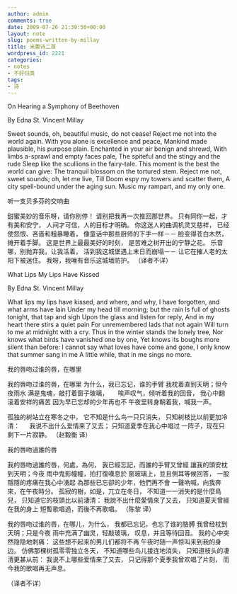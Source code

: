 ```yaml
---
author: admin
comments: true
date: 2009-07-26 21:39:50+00:00
layout: note
slug: poems-written-by-millay
title: 米蕾诗二首
wordpress_id: 2221
categories:
- notes
- 不好归类
tags:
- 诗
---
```


On Hearing a Symphony of Beethoven

By Edna St. Vincent Millay

Sweet sounds, oh, beautiful music, do not cease!
Reject me not into the world again.
With you alone is excellence and peace,
Mankind made plausible, his purpose plain.
Enchanted in your air benign and shrewd,
With limbs a-sprawl and empty faces pale,
The spiteful and the stingy and the rude
Sleep like the scullions in the fairy-tale.
This moment is the best the world can give:
The tranquil blossom on the tortured stem.
Reject me not, sweet sounds; oh, let me live,
Till Doom espy my towers and scatter them,
A city spell-bound under the aging sun.
Music my rampart, and my only one.  

听一支贝多芬的交响曲

甜蜜美妙的音乐呀，请你别停！
请别把我再一次推回那世界。
只有同你一起，才有美和安宁，
人间才可信，人的目标才明确。
你这迷人的曲调机灵又慈祥，
已经使怨恨、吝啬和粗暴睡着，
像童话中那些厨师的下手一样－－
脸变得苍白木然，摊开着手脚。
这是世界上最最美好的时刻，
是苦难之树开出的宁静之花。
乐音哪，别抛弃我，让我活着，
活到我这城堡遇上末日而崩塌－－
让它在摧人老的太阳下被迷住。
我呀，我唯有音乐这城墙防护。
（译者不详）

What Lips My Lips Have Kissed

By Edna St. Vincent Millay

What lips my lips have kissed, and where, and why,
I have forgotten, and what arms have lain
Under my head till morning; but the rain
Is full of ghosts tonight, that tap and sigh
Upon the glass and listen for reply,
And in my heart there stirs a quiet pain
For unremembered lads that not again
Will turn to me at midnight with a cry.
Thus in the winter stands the lonely tree,
Nor knows what birds have vanished one by one,
Yet knows its boughs more silent than before:
I cannot say what loves have come and gone,
I only know that summer sang in me
A little while, that in me sings no more.

我的唇吻过谁的唇，在哪里

我的唇吻过谁的唇，在哪里
为什么，我已忘记，谁的手臂
我枕着直到天明；但今夜雨水
满是鬼魂，敲打着窗子玻璃，
　
唉声叹气，倾听着我的回音，
我心中翻滚着安祥的痛苦
因为早已忘却的少年再也不
午夜里转身朝着我，喊我一声。

孤独的树站立在寒冬之中，
它不知是什么鸟一只只消失，
只知树枝比以前更加冷清：
　
我说不出什么爱情来了又去；
只知道夏季在我心中唱过
一阵子，现在只剩下一片寂静。
（赵毅衡 译）

  我的唇吻過誰的唇 

我的唇吻過誰的唇，何處，為何，
我已經忘記，而誰的手臂又曾經
讓我的頭安枕到天明；今夜
雨中鬼影幢幢，拍打復嘆息於
窗玻璃上，並且側耳等候回答，
一股隱隱的疼痛在我心中湧起
為那些已忘卻的少年，他們再不會
一聲吶喊，向我奔來，在午夜時分。
孤寂的樹，如是，兀立在冬日，
不知道一一消失的是什麼鳥兒，
只知道它的枝頭比以前淒清：
我說不出什麼愛情來了又去，
只知道夏天曾經在我的身上
短暫歌唱過，而後不再歌唱。
（陈黎 译）

我的唇吻过谁的唇，在哪儿，为什么，
我都已忘记，也忘了谁的胳膊
我曾经枕到天明；只是今夜
雨中充满了幽灵，轻敲玻璃，
叹息，并且等待回音。
我的心中突然隐隐地刺痛：
这些想不起来的男儿们都将不再
午夜时随一声惊叫来到我的身边。
仿佛那棵树孤零零独立冬天，
不知道哪些鸟儿接连地消失，
只知道枝头的凄清更甚从前：
我说不上哪些爱情来了又去，
只记得那个夏季我曾欢唱了片刻，
而今我的歌唱再无声息。

（译者不详）
